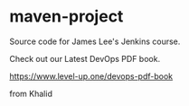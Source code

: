 # maven-project
Source code for James Lee's Jenkins course.

Check out our Latest DevOps PDF book.

https://www.level-up.one/devops-pdf-book

from Khalid
